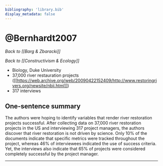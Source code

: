 ```yaml
---
bibliography: 'library.bib'
display_metadata: false
---
```


# @Bernhardt2007

_Back to [[Barg & Zbaracki]]_

_Back to [[Constructivism & Ecology]]_

* Biology, Duke University
* 37,000 river restauration projects ([[https://web.archive.org/web/20090422152409/http://www.restoringrivers.org/newsite/nbii.html]])
* 317 interviews

## One-sentence summary

The authors were hoping to identify variables that render river restoration projects successful. After collecting data on 37,000 river restoration projects in the US and interviewing 317 project managers, the authors discover that river restoration is not driven by science. Only 10% of the documents indicate that specific metrics were tracked throughout the project, whereas 46% of interviewees indicated the use of success criteria. Yet, the interviews also indicate that 65% of projects were considered completely successful by the project manager.

---